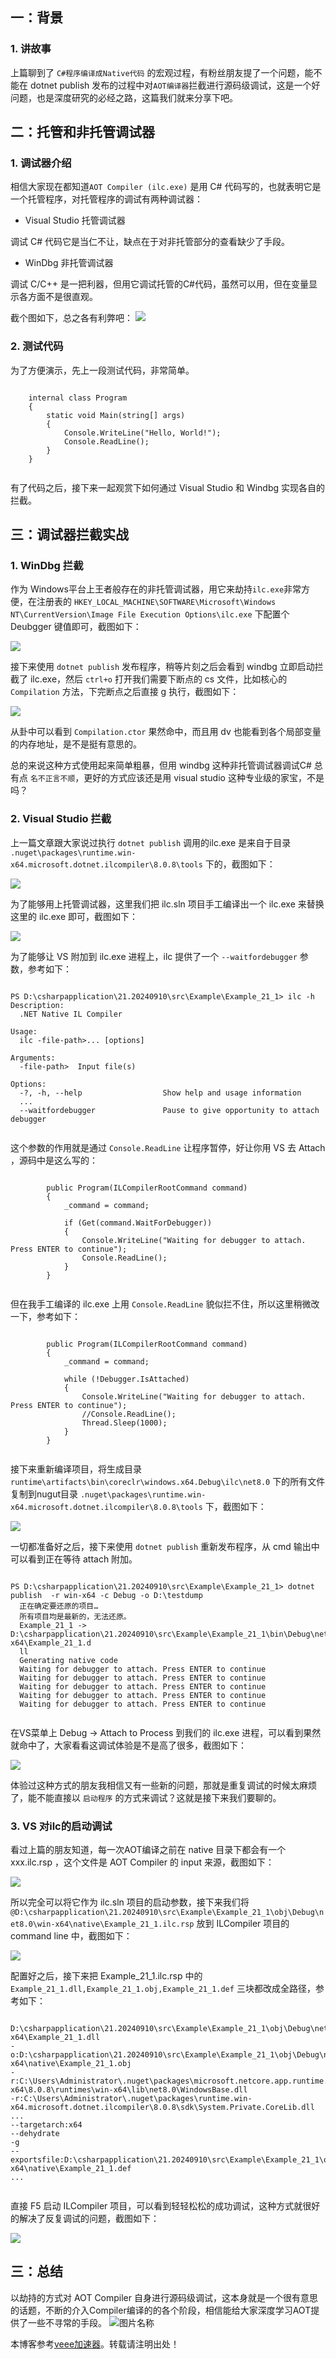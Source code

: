 
## 一：背景


### 1\. 讲故事


上篇聊到了 `C#程序编译成Native代码` 的宏观过程，有粉丝朋友提了一个问题，能不能在 dotnet publish 发布的过程中对`AOT编译器`拦截进行源码级调试，这是一个好问题，也是深度研究的必经之路，这篇我们就来分享下吧。


## 二：托管和非托管调试器


### 1\. 调试器介绍


相信大家现在都知道`AOT Compiler (ilc.exe)` 是用 C\# 代码写的，也就表明它是一个托管程序，对托管程序的调试有两种调试器：


* Visual Studio 托管调试器


调试 C\# 代码它是当仁不让，缺点在于对非托管部分的查看缺少了手段。


* WinDbg 非托管调试器


调试 C/C\+\+ 是一把利器，但用它调试托管的C\#代码，虽然可以用，但在变量显示各方面不是很直观。


截个图如下，总之各有利弊吧：
![](https://img2024.cnblogs.com/blog/214741/202410/214741-20241016164724961-1708573090.png)


### 2\. 测试代码


为了方便演示，先上一段测试代码，非常简单。



```

    internal class Program
    {
        static void Main(string[] args)
        {
            Console.WriteLine("Hello, World!");
            Console.ReadLine();
        }
    }


```

有了代码之后，接下来一起观赏下如何通过 Visual Studio 和 Windbg 实现各自的拦截。


## 三：调试器拦截实战


### 1\. WinDbg 拦截


作为 Windows平台上王者般存在的非托管调试器，用它来劫持`ilc.exe`非常方便，在注册表的 `HKEY_LOCAL_MACHINE\SOFTWARE\Microsoft\Windows NT\CurrentVersion\Image File Execution Options\ilc.exe` 下配置个 Deubgger 键值即可，截图如下：


![](https://img2024.cnblogs.com/blog/214741/202410/214741-20241016164724955-1014567737.png)


接下来使用 `dotnet publish` 发布程序，稍等片刻之后会看到 windbg 立即启动拦截了 ilc.exe，然后 `ctrl+o` 打开我们需要下断点的 cs 文件，比如核心的 `Compilation` 方法，下完断点之后直接 g 执行，截图如下：


![](https://img2024.cnblogs.com/blog/214741/202410/214741-20241016164724976-1066747860.png)


从卦中可以看到 `Compilation.ctor` 果然命中，而且用 dv 也能看到各个局部变量的内存地址，是不是挺有意思的。


总的来说这种方式使用起来简单粗暴，但用 windbg 这种非托管调试器调试C\# 总有点 `名不正言不顺`，更好的方式应该还是用 visual studio 这种专业级的家宝，不是吗？


### 2\. Visual Studio 拦截


上一篇文章跟大家说过执行 `dotnet publish` 调用的ilc.exe 是来自于目录 `.nuget\packages\runtime.win-x64.microsoft.dotnet.ilcompiler\8.0.8\tools` 下的，截图如下：


![](https://img2024.cnblogs.com/blog/214741/202410/214741-20241016164724949-28039069.png)


为了能够用上托管调试器，这里我们把 ilc.sln 项目手工编译出一个 ilc.exe 来替换这里的 ilc.exe 即可，截图如下：


![](https://img2024.cnblogs.com/blog/214741/202410/214741-20241016164724719-1560992788.png)


为了能够让 VS 附加到 ilc.exe 进程上，ilc 提供了一个 `--waitfordebugger` 参数，参考如下：



```

PS D:\csharpapplication\21.20240910\src\Example\Example_21_1> ilc -h
Description:
  .NET Native IL Compiler

Usage:
  ilc -file-path>... [options]

Arguments:
  -file-path>  Input file(s)

Options:
  -?, -h, --help                  Show help and usage information
  ...
  --waitfordebugger               Pause to give opportunity to attach debugger


```

这个参数的作用就是通过 `Console.ReadLine` 让程序暂停，好让你用 VS 去 Attach ，源码中是这么写的：



```

        public Program(ILCompilerRootCommand command)
        {
            _command = command;

            if (Get(command.WaitForDebugger))
            {
                Console.WriteLine("Waiting for debugger to attach. Press ENTER to continue");
                Console.ReadLine();
            }
        }


```

但在我手工编译的 ilc.exe 上用 `Console.ReadLine` 貌似拦不住，所以这里稍微改一下，参考如下：



```

        public Program(ILCompilerRootCommand command)
        {
            _command = command;

            while (!Debugger.IsAttached)
            {
                Console.WriteLine("Waiting for debugger to attach. Press ENTER to continue");
                //Console.ReadLine();
                Thread.Sleep(1000);
            }
        }


```

接下来重新编译项目，将生成目录 `runtime\artifacts\bin\coreclr\windows.x64.Debug\ilc\net8.0` 下的所有文件复制到nugut目录 `.nuget\packages\runtime.win-x64.microsoft.dotnet.ilcompiler\8.0.8\tools` 下，截图如下：


![](https://img2024.cnblogs.com/blog/214741/202410/214741-20241016164724713-173435219.png)


一切都准备好之后，接下来使用 `dotnet publish` 重新发布程序，从 cmd 输出中可以看到正在等待 attach 附加。



```

PS D:\csharpapplication\21.20240910\src\Example\Example_21_1> dotnet publish  -r win-x64 -c Debug -o D:\testdump
  正在确定要还原的项目…
  所有项目均是最新的，无法还原。
  Example_21_1 -> D:\csharpapplication\21.20240910\src\Example\Example_21_1\bin\Debug\net8.0\win-x64\Example_21_1.d
  ll
  Generating native code
  Waiting for debugger to attach. Press ENTER to continue
  Waiting for debugger to attach. Press ENTER to continue
  Waiting for debugger to attach. Press ENTER to continue
  Waiting for debugger to attach. Press ENTER to continue
  Waiting for debugger to attach. Press ENTER to continue


```

在VS菜单上 Debug \-\> Attach to Process 到我们的 ilc.exe 进程，可以看到果然就命中了，大家看看这调试体验是不是高了很多，截图如下：


![](https://img2024.cnblogs.com/blog/214741/202410/214741-20241016164724939-1685744177.png)


体验过这种方式的朋友我相信又有一些新的问题，那就是重复调试的时候太麻烦了，能不能直接以 `启动程序` 的方式来调试？这就是接下来我们要聊的。


### 3\. VS 对ilc的启动调试


看过上篇的朋友知道，每一次AOT编译之前在 native 目录下都会有一个 xxx.ilc.rsp ，这个文件是 AOT Compiler 的 input 来源，截图如下：


![](https://img2024.cnblogs.com/blog/214741/202410/214741-20241016164724956-227107441.png)


所以完全可以将它作为 ilc.sln 项目的启动参数，接下来我们将 `@D:\csharpapplication\21.20240910\src\Example\Example_21_1\obj\Debug\net8.0\win-x64\native\Example_21_1.ilc.rsp` 放到 ILCompiler 项目的 command line 中，截图如下：


![](https://img2024.cnblogs.com/blog/214741/202410/214741-20241016164724701-1179863418.png)


配置好之后，接下来把 Example\_21\_1\.ilc.rsp 中的 `Example_21_1.dll,Example_21_1.obj,Example_21_1.def` 三块都改成全路径，参考如下：



```

D:\csharpapplication\21.20240910\src\Example\Example_21_1\obj\Debug\net8.0\win-x64\Example_21_1.dll
-o:D:\csharpapplication\21.20240910\src\Example\Example_21_1\obj\Debug\net8.0\win-x64\native\Example_21_1.obj
-r:C:\Users\Administrator\.nuget\packages\microsoft.netcore.app.runtime.win-x64\8.0.8\runtimes\win-x64\lib\net8.0\WindowsBase.dll
-r:C:\Users\Administrator\.nuget\packages\runtime.win-x64.microsoft.dotnet.ilcompiler\8.0.8\sdk\System.Private.CoreLib.dll
...
--targetarch:x64
--dehydrate
-g
--exportsfile:D:\csharpapplication\21.20240910\src\Example\Example_21_1\obj\Debug\net8.0\win-x64\native\Example_21_1.def
...


```

直接 F5 启动 ILCompiler 项目，可以看到轻轻松松的成功调试，这种方式就很好的解决了反复调试的问题，截图如下：


![](https://img2024.cnblogs.com/blog/214741/202410/214741-20241016164724935-769342570.png)


## 三：总结


以劫持的方式对 AOT Compiler 自身进行源码级调试，这本身就是一个很有意思的话题，不断的介入Compiler编译的的各个阶段，相信能给大家深度学习AOT提供了一些不寻常的手段。
![图片名称](https://images.cnblogs.com/cnblogs_com/huangxincheng/345039/o_210929020104%E6%9C%80%E6%96%B0%E6%B6%88%E6%81%AF%E4%BC%98%E6%83%A0%E4%BF%83%E9%94%80%E5%85%AC%E4%BC%97%E5%8F%B7%E5%85%B3%E6%B3%A8%E4%BA%8C%E7%BB%B4%E7%A0%81.jpg)


 本博客参考[veee加速器](https://liuyunzhuge.com)。转载请注明出处！
